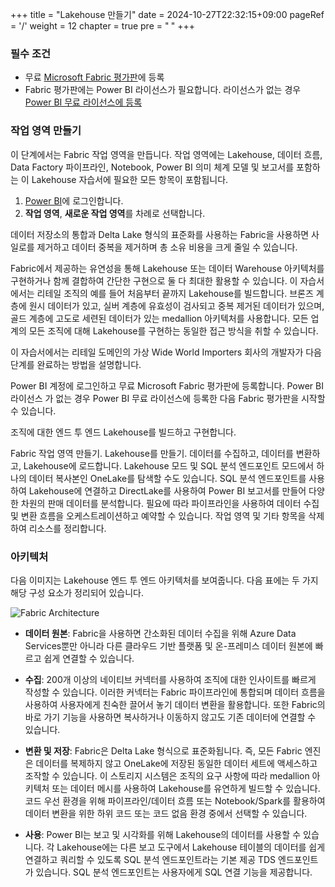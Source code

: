 +++
title = "Lakehouse 만들기"
date = 2024-10-27T22:32:15+09:00
pageRef = '/'
weight = 12
chapter = true
pre = "<b> </b>"
+++

### 필수 조건

* 무료 [Microsoft Fabric 평가판](https://learn.microsoft.com/ko-kr/fabric/get-started/fabric-trial)에 등록
* Fabric 평가판에는 Power BI 라이선스가 필요합니다. 라이선스가 없는 경우 [Power BI 무료 라이선스에 등록](https://app.fabric.microsoft.com/)

### 작업 영역 만들기
이 단계에서는 Fabric 작업 영역을 만듭니다. 작업 영역에는 Lakehouse, 데이터 흐름, Data Factory 파이프라인, Notebook, Power BI 의미 체계 모델 및 보고서를 포함하는 이 Lakehouse 자습서에 필요한 모든 항목이 포함됩니다.

1. [Power BI](https://powerbi.com/)에 로그인합니다.
2. **작업 영역**, **새로운 작업 영역**를 차례로 선택합니다.

데이터 저장소의 통합과 Delta Lake 형식의 표준화를 사용하는 Fabric을 사용하면 사일로를 제거하고 데이터 중복을 제거하며 총 소유 비용을 크게 줄일 수 있습니다.

Fabric에서 제공하는 유연성을 통해 Lakehouse 또는 데이터 Warehouse 아키텍처를 구현하거나 함께 결합하여 간단한 구현으로 둘 다 최대한 활용할 수 있습니다. 이 자습서에서는 리테일 조직의 예를 들어 처음부터 끝까지 Lakehouse를 빌드합니다. 브론즈 계층에 원시 데이터가 있고, 실버 계층에 유효성이 검사되고 중복 제거된 데이터가 있으며, 골드 계층에 고도로 세련된 데이터가 있는 medallion 아키텍처를 사용합니다. 모든 업계의 모든 조직에 대해 Lakehouse를 구현하는 동일한 접근 방식을 취할 수 있습니다.

이 자습서에서는 리테일 도메인의 가상 Wide World Importers 회사의 개발자가 다음 단계를 완료하는 방법을 설명합니다.

Power BI 계정에 로그인하고 무료 Microsoft Fabric 평가판에 등록합니다. Power BI 라이선스 가 없는 경우 Power BI 무료 라이선스에 등록한 다음 Fabric 평가판을 시작할 수 있습니다.

조직에 대한 엔드 투 엔드 Lakehouse를 빌드하고 구현합니다.

Fabric 작업 영역 만들기.
Lakehouse를 만들기.
데이터를 수집하고, 데이터를 변환하고, Lakehouse에 로드합니다. Lakehouse 모드 및 SQL 분석 엔드포인트 모드에서 하나의 데이터 복사본인 OneLake를 탐색할 수도 있습니다.
SQL 분석 엔드포인트를 사용하여 Lakehouse에 연결하고 DirectLake를 사용하여 Power BI 보고서를 만들어 다양한 차원의 판매 데이터를 분석합니다.
필요에 따라 파이프라인을 사용하여 데이터 수집 및 변환 흐름을 오케스트레이션하고 예약할 수 있습니다.
작업 영역 및 기타 항목을 삭제하여 리소스를 정리합니다.

### 아키텍처

다음 이미지는 Lakehouse 엔드 투 엔드 아키텍처를 보여줍니다. 다음 표에는 두 가지 해당 구성 요소가 정리되어 있습니다.

![Fabric Architecture](/images/lakehouse/lakehouse-end-to-end-architecture.png)

* **데이터 원본**: Fabric을 사용하면 간소화된 데이터 수집을 위해 Azure Data Services뿐만 아니라 다른 클라우드 기반 플랫폼 및 온-프레미스 데이터 원본에 빠르고 쉽게 연결할 수 있습니다.

* **수집**: 200개 이상의 네이티브 커넥터를 사용하여 조직에 대한 인사이트를 빠르게 작성할 수 있습니다. 이러한 커넥터는 Fabric 파이프라인에 통합되며 데이터 흐름을 사용하여 사용자에게 친숙한 끌어서 놓기 데이터 변환을 활용합니다. 또한 Fabric의 바로 가기 기능을 사용하면 복사하거나 이동하지 않고도 기존 데이터에 연결할 수 있습니다.

* **변환 및 저장**: Fabric은 Delta Lake 형식으로 표준화됩니다. 즉, 모든 Fabric 엔진은 데이터를 복제하지 않고 OneLake에 저장된 동일한 데이터 세트에 액세스하고 조작할 수 있습니다. 이 스토리지 시스템은 조직의 요구 사항에 따라 medallion 아키텍처 또는 데이터 메시를 사용하여 Lakehouse를 유연하게 빌드할 수 있습니다. 코드 우선 환경을 위해 파이프라인/데이터 흐름 또는 Notebook/Spark를 활용하여 데이터 변환을 위한 하위 코드 또는 코드 없음 환경 중에서 선택할 수 있습니다.

* **사용**: Power BI는 보고 및 시각화를 위해 Lakehouse의 데이터를 사용할 수 있습니다. 각 Lakehouse에는 다른 보고 도구에서 Lakehouse 테이블의 데이터를 쉽게 연결하고 쿼리할 수 있도록 SQL 분석 엔드포인트라는 기본 제공 TDS 엔드포인트 가 있습니다. SQL 분석 엔드포인트는 사용자에게 SQL 연결 기능을 제공합니다.

